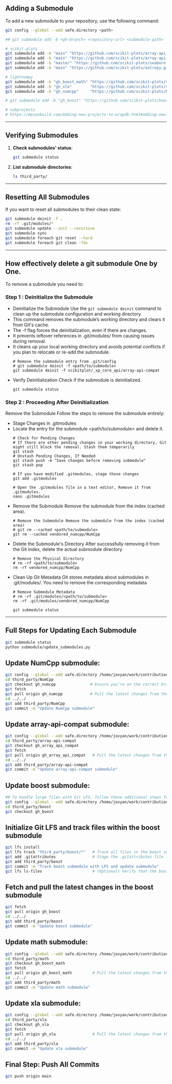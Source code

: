## Adding a Submodule

To add a new submodule to your repository, use the following command:

```sh
git config --global --add safe.directory <path>

## git submodule add -b <gh-branch> <repository-url> <submodule-path>

# scikit-plots
git submodule add -b "main" "https://github.com/scikit-plots/array-api-compat.git" "third_party/array-api-compat"
git submodule add -b "main" "https://github.com/scikit-plots/array-api-extra.git" "third_party/array-api-extra"
git submodule add -b "master" "https://github.com/scikit-plots/seaborn.git" "third_party/seaborn"
git submodule add -b "main" "https://github.com/scikit-plots/astropy.git" "third_party/astropy"

# lightnumpy
git submodule add -b "gh_boost_math" "https://github.com/scikit-plots/math.git" "third_party/math"
git submodule add -b "gh_xla"        "https://github.com/scikit-plots/xla.git" "third_party/xla"
git submodule add -b "gh_numcpp"     "https://github.com/scikit-plots/NumCpp.git" "third_party/NumCpp"

# git submodule add -b "gh_boost" "https://github.com/scikit-plots/boost.git" "third_party/boost"

# subprojects
# https://mesonbuild.com/Adding-new-projects-to-wrapdb.html#adding-new-projects-to-wrapdb
```
---

## Verifying Submodules

1. **Check submodules' status**:
    ```sh
    git submodule status
    ```

2. **List submodule directories**:
    ```sh
    ls third_party/
    ```

---

## Resetting All Submodules

If you want to reset all submodules to their clean state:


```sh
git submodule deinit -f .
rm -rf .git/modules/*
git submodule update --init --recursive
git submodule sync
git submodule foreach git reset --hard
git submodule foreach git clean -fdx
```

---


## How effectively delete a git submodule One by One.

To remove a submodule you need to:

### Step 1 : Deinitialize the Submodule

- Deinitialize the Submodule Use the `git submodule deinit` command to clean up the submodule configuration and working directory.
- This command removes the submodule’s working directory and clears it from Git's cache.
- The -f flag forces the deinitialization, even if there are changes.
- It prevents leftover references in .git/modules/ from causing issues during removal.
- It cleans up your local working directory and avoids potential conflicts if you plan to relocate or re-add the submodule.
    ```
    # Remove the submodule entry from .git/config
    # git submodule deinit -f <path/to/submodule>
    git submodule deinit -f scikitplot/_xp_core_api/array-api-compat
    ```
- Verify Deinitialization Check if the submodule is deinitialized.
    ```
    git submodule status
    ```

### Step 2 : Proceeding After Deinitialization

Remove the Submodule Follow the steps to remove the submodule entirely:

- Stage Changes in .gitmodules
- Locate the entry for the submodule <path/to/submodule> and delete it.
    ```
    # Check for Pending Changes
    # If there are other pending changes in your working directory, Git might still block the removal. Stash them temporarily
    git stash
    # Unstash Pending Changes, If Needed
    git stash push -m "Save changes before removing submodule"
    git stash pop

    # If you have modified .gitmodules, stage those changes
    git add .gitmodules

    # Open the .gitmodules file in a text editor, Remove it from .gitmodules.
    nano .gitmodules
    ```
- Remove the Submodule Remove the submodule from the index (cached area).
    ```
    # Remove the Submodule Remove the submodule from the index (cached area)
    # git rm --cached <path/to/submodule>
    git rm --cached vendored_numcpp/NumCpp
    ```
- Delete the Submodule's Directory After successfully removing it from the Git index, delete the actual submodule directory
    ```
    # Remove the Physical Directory
    # rm -rf <path/to/submodule>
    rm -rf vendored_numcpp/NumCpp
    ```
- Clean Up Git Metadata Git stores metadata about submodules in .git/modules/. You need to remove the corresponding metadata
    ```
    # Remove Submodule Metadata
    # rm -rf .git/modules/<path/to/submodule>
    rm -rf .git/modules/vendored_numcpp/NumCpp

    git submodule status
    ```

---

## Full Steps for Updating Each Submodule
```sh
git submodule status
python submodule/update_submodules.py
```

## Update NumCpp submodule:
```sh
git config --global --add safe.directory /home/jovyan/work/contribution/scikit-plots/third_party/NumCpp
cd third_party/NumCpp
git checkout gh_numcpp               # Ensure you’re on the correct branch
git fetch
git pull origin gh_numcpp            # Pull the latest changes from the remote branch
cd ../../
git add third_party/NumCpp
git commit -m "Update NumCpp submodule"
```

## Update array-api-compat submodule:
```sh
git config --global --add safe.directory /home/jovyan/work/contribution/scikit-plots/third_party/array-api-compat
cd third_party/array-api-compat
git checkout gh_array_api_compat
git fetch
git pull origin gh_array_api_compat   # Pull the latest changes from the remote branch
cd ../../
git add third_party/array-api-compat
git commit -m "Update array-api-compat submodule"
```

## Update boost submodule:
```sh
## To handle large files with Git LFS, follow these additional steps for the boost submodule.
git config --global --add safe.directory /home/jovyan/work/contribution/scikit-plots/third_party/boost
cd third_party/boost
git checkout gh_boost
```

## Initialize Git LFS and track files within the boost submodule
```sh
git lfs install
git lfs track "third_party/boost/*"   # Track all files in the boost submodule
git add .gitattributes                # Stage the .gitattributes file for commit
git add third_party/boost
git commit -m "Track boost submodule with LFS and update submodule"
git lfs ls-files                      # (Optional) Verify that the boost files are now tracked by LFS
```

## Fetch and pull the latest changes in the boost submodule
```sh
git fetch
git pull origin gh_boost
cd ../../
git add third_party/boost
git commit -m "Update boost submodule"
```

## Update math submodule:
```sh
git config --global --add safe.directory /home/jovyan/work/contribution/scikit-plots/third_party/math
cd third_party/math
git checkout gh_boost_math
git fetch
git pull origin gh_boost_math         # Pull the latest changes from the remote branch
cd ../../
git add third_party/math
git commit -m "Update math submodule"
```

## Update xla submodule:
```sh
git config --global --add safe.directory /home/jovyan/work/contribution/scikit-plots/third_party/xla
cd third_party/xla
git checkout gh_xla
git fetch
git pull origin gh_xla                # Pull the latest changes from the remote branch
cd ../../
git add third_party/xla
git commit -m "Update xla submodule"
```

## Final Step: Push All Commits
```sh
git push origin main
```
